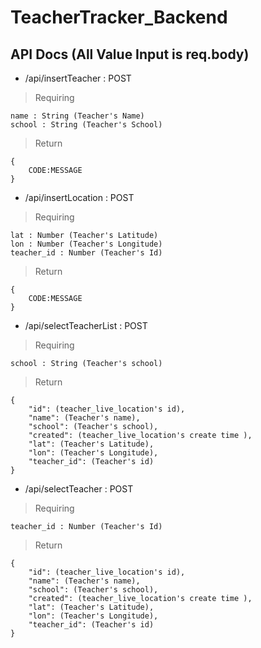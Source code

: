# TeacherTracker_Backend


## API Docs (All Value Input is req.body)

* /api/insertTeacher : POST

> Requiring

    name : String (Teacher's Name)
    school : String (Teacher's School)
    
> Return

	{
		CODE:MESSAGE
	}


* /api/insertLocation : POST

> Requiring

    lat : Number (Teacher's Latitude)
    lon : Number (Teacher's Longitude)
    teacher_id : Number (Teacher's Id)
    
> Return

	{
		CODE:MESSAGE
	}


* /api/selectTeacherList : POST

> Requiring

    school : String (Teacher's school)
    
> Return

    {
        "id": (teacher_live_location's id),
        "name": (Teacher's name),
        "school": (Teacher's school),
        "created": (teacher_live_location's create time ),
        "lat": (Teacher's Latitude),
        "lon": (Teacher's Longitude),
        "teacher_id": (Teacher's id)
    }


* /api/selectTeacher : POST

> Requiring

    teacher_id : Number (Teacher's Id)
    
> Return

    {
        "id": (teacher_live_location's id),
        "name": (Teacher's name),
        "school": (Teacher's school),
        "created": (teacher_live_location's create time ),
        "lat": (Teacher's Latitude),
        "lon": (Teacher's Longitude),
        "teacher_id": (Teacher's id)
    }


